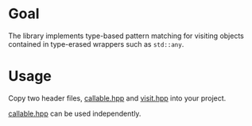 # Goal

The library implements type-based pattern matching for visiting objects
contained in type-erased wrappers such as `std::any`.

# Usage

Copy two header files,
[callable.hpp](include/callable.hpp) and [visit.hpp](include/visit.hpp)
into your project.

[callable.hpp](include/callable.hpp) can be used independently.
